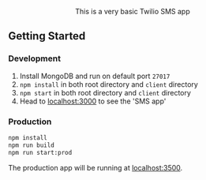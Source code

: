 <p align="center">
This is a very basic Twilio SMS app
</p>

## Getting Started

### Development

1. Install MongoDB and run on default port `27017`
2. `npm install` in both root directory and `client` directory
3. `npm start` in both root directory and `client` directory
4. Head to [localhost:3000](http://localhost:3000) to see the 'SMS app'

### Production

```bash
npm install
npm run build
npm run start:prod
```

The production app will be running at [localhost:3500](http://localhost:3500/).

